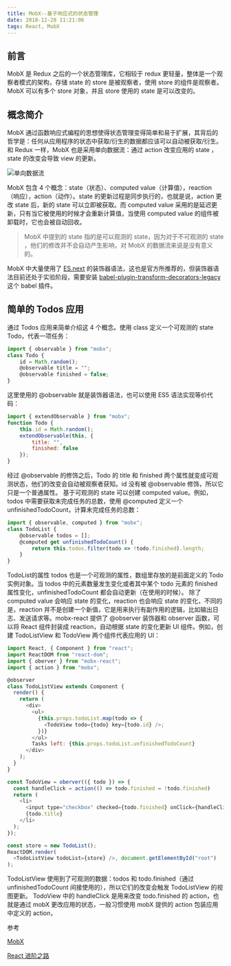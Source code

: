 ```yaml
---
title: MobX--基于响应式的状态管理
date: 2018-12-28 11:21:06
tags: React, MobX
---
```


## 前言
MobX 是 Redux 之后的一个状态管理库，它相较于 redux 更轻量，整体是一个观察者模式的架构，存储 state 的 store 是被观察者，使用 store 的组件是观察者。MobX 可以有多个 store 对象，并且 store 使用的 state 是可以改变的。

## 概念简介
MobX 通过函数响应式编程的思想使得状态管理变得简单和易于扩展，其背后的哲学是：任何从应用程序的状态中获取/衍生的数据都应该可以自动被获取/衍生。和 Redux 一样，MobX 也是采用单向数据流：通过 action 改变应用的 state ，state 的改变会导致 view 的更新。

![单向数据流](https://user-gold-cdn.xitu.io/2018/12/27/167efef1f5b4cd83?w=1283&h=400&f=png&s=31300)

MobX 包含 4 个概念：state（状态）、computed value（计算值），reaction（响应），action（动作）。state 的更新过程是同步执行的，也就是说，action 更改 state 后，新的 state 可以立即被获取。而 computed value 采用的是延迟更新，只有当它被使用的时候才会重新计算值，当使用 computed value 的组件被卸载时，它也会被自动回收。

> MobX 中提到的 state 指的是可以观测的 state，因为对于不可观测的 state ，他们的修改并不会自动产生影响，对 MobX 的数据流来说是没有意义的。

MobX 中大量使用了 [ES.next](http://esnext.justjavac.com/) 的装饰器语法，这也是官方所推荐的，但装饰器语法目前还处于实验阶段，需要安装 [babel-plugin-transform-decorators-legacy](https://www.npmjs.com/package/babel-plugin-transform-decorators-legacy) 这个 babel 插件。

## 简单的 Todos 应用
通过 Todos 应用来简单介绍这 4 个概念。使用 class 定义一个可观测的 state Todo，代表一项任务：
```js
import { observable } from "mobx";
class Todo {
    id = Math.random();
    @observable title = "";
    @observable finished = false;
}
```
这里使用的 @observable 就是装饰器语法，也可以使用 ES5 语法实现等价代码：
```js
import { extendObservable } from "mobx";
function Todo {
    this.id = Math.random();
    extendObservable(this, {
        title: "",
        finished: false
    });
}
```
经过 @observable 的修饰之后，Todo 的 title 和 finished 两个属性就变成可观测状态，他们的改变会自动被观察者获知。id 没有被 @observable 修饰，所以它只是一个普通属性。
基于可观测的 state 可以创建 computed value。例如，todos 中需要获取未完成任务的总数，使用 @computed 定义一个 unfinishedTodoCount，计算未完成任务的总数：
```js
import { observable, computed } from "mobx";
class TodoList {
    @observable todos = [];
    @computed get unfinishedTodoCount() {
        return this.todos.filter(todo => !todo.finished).length;
    }
}
```
TodoList的属性 todos 也是一个可观测的属性，数组里存放的是前面定义的 Todo 实例对象。当 todos 中的元素数量发生变化或者其中某个 todo 元素的 finished 属性变化，unfinishedTodoCount 都会自动更新（在使用的时候）。
除了 computed value 会响应 state 的变化，reaction 也会响应 state 的变化，不同的是，reaction 并不是创建一个新值，它是用来执行有副作用的逻辑，比如输出日志、发送请求等。mobx-react 提供了 @observer 装饰器和 observer 函数，可以将 React 组件封装成 reaction，自动根据 state 的变化更新 UI 组件。例如，创建 TodoListView 和 TodoView 两个组件代表应用的 UI：

```js
import React, { Component } from "react";
import ReactDOM from "react-dom";
import { oberver } from "mobx-react";
import { action } from "mobx";

@observer
class TodoListView extends Component {
  render() {
    return (
      <div>
        <ul>
          {this.props.todoList.map(todo => {
            <TodoView todo={todo} key={todo.id} />;
          })}
        </ul>
        Tasks left: {this.props.todoList.unfinishedTodoCount}
      </div>
    );
  }
}

const TodoView = oberver(({ todo }) => {
  const handleClick = action(() => todo.finished = !todo.finished)
  return (
    <li>
      <input type="checkbox" checked={todo.finished} onClick={handleClick}/>
      {todo.title}
    </li>
  );
});

const store = new TodoList();
ReactDOM.render(
  <TodoListView todoList={store} />, document.getElementById("root")
);
```

TodoListView 使用到了可观测的数据：todos 和 todo.finished（通过 unfinishedTodoCount 间接使用的），所以它们的改变会触发 TodoListView 的视图更新。
TodoView 中的 handleClick 是用来改变 todo.finished 的 action，也就是通过 mobX 更改应用的状态，一般习惯使用 mobX 提供的 action 包装应用中定义的 action，

参考

[MobX](https://cn.mobx.js.org/intro/concepts.html)

[React 进阶之路](https://book.douban.com/subject/30210697/)
